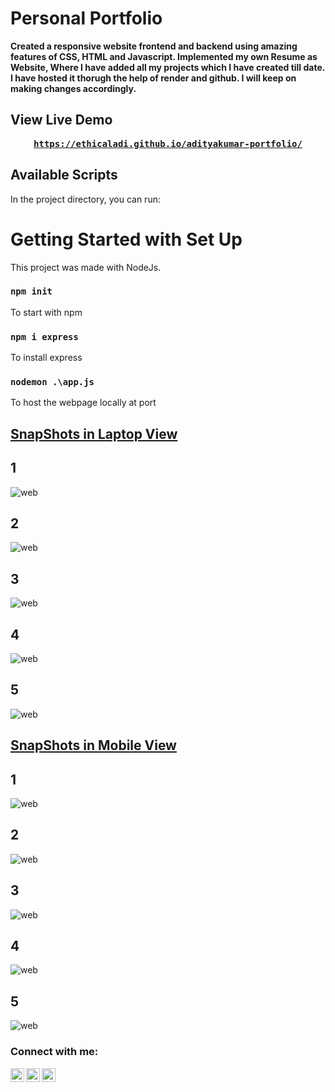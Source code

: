 # Personal Portfolio
<b>Created a responsive website frontend and backend using amazing features of CSS, HTML and Javascript.
Implemented my own Resume as Website, Where I have added all my projects which I have created till date. I have hosted it thorugh the help of render and github. I will keep on making changes accordingly.</b>

## View Live Demo
<pre><center><a href="https://ethicaladi.github.io/adityakumar-portfolio/"><b>https://ethicaladi.github.io/adityakumar-portfolio/</b></a></center></pre>

## Available Scripts

In the project directory, you can run:

# Getting Started with Set Up

This project was made with NodeJs.

### `npm init`

To start with npm

### `npm i express`

To install express

### `nodemon .\app.js`

To host the webpage locally at port

## [SnapShots in Laptop View](https://aartirathi17.herokuapp.com/)
## 1
![web](https://github.com/shinchancode/Portfolio/blob/main/Sample/l1.png)
## 2
![web](https://github.com/shinchancode/Portfolio/blob/main/Sample/l2.png)
## 3
![web](https://github.com/shinchancode/Portfolio/blob/main/Sample/l3.png)
## 4
![web](https://github.com/shinchancode/Portfolio/blob/main/Sample/l4.png)
## 5
![web](https://github.com/shinchancode/Portfolio/blob/main/Sample/l5.png)

## [SnapShots in Mobile View](https://aartirathi17.herokuapp.com/)
## 1
![web](https://github.com/shinchancode/Portfolio/blob/main/Sample/m1.jpeg)
## 2
![web](https://github.com/shinchancode/Portfolio/blob/main/Sample/m2.jpeg)
## 3
![web](https://github.com/shinchancode/Portfolio/blob/main/Sample/m3.jpeg)
## 4
![web](https://github.com/shinchancode/Portfolio/blob/main/Sample/m4.jpeg)
## 5
![web](https://github.com/shinchancode/Portfolio/blob/main/Sample/m5.jpeg)

### Connect with me:

[<img align="left" alt="codeSTACKr.com" width="22px" src="https://img.icons8.com/?size=512&id=n9d0Hm43JCPK&format=png" />][website]
[<img align="left" alt="codeSTACKr | LinkedIn" width="22px" src="https://raw.githubusercontent.com/rahuldkjain/github-profile-readme-generator/master/src/images/icons/Social/linked-in-alt.svg" />][linkedin]
[<img align="left" alt="codeSTACKr | Instagram" width="22px" src="https://raw.githubusercontent.com/rahuldkjain/github-profile-readme-generator/master/src/images/icons/Social/instagram.svg" />][instagram]
<br />

[website]: https://ethicaladi.github.io/adityakumar-portfolio/
[instagram]: https://www.instagram.com/adikumar_11
[linkedin]: https://in.linkedin.com/in/aditya-kumar-76b58b225/

